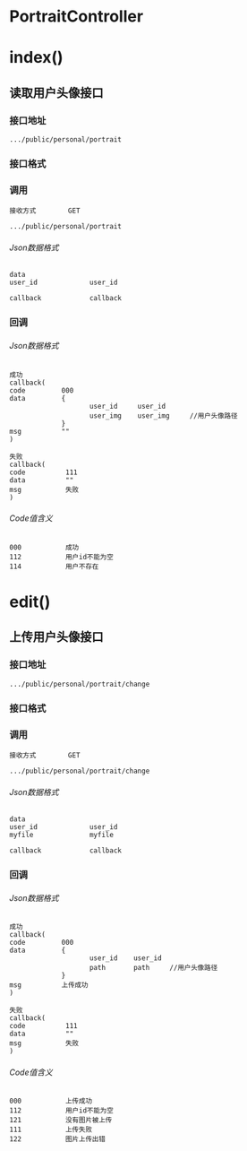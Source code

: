 # PortraitController #
# index() #
## 读取用户头像接口


### 接口地址


```
.../public/personal/portrait
```

### 接口格式

### 调用

```
接收方式        GET
```

```
.../public/personal/portrait
```

###### Json数据格式
```
data
user_id             user_id

callback            callback
```

### 回调
###### Json数据格式

```
成功
callback(
code         000
data         {
                    user_id     user_id
                    user_img    user_img     //用户头像路径
             }
msg          ""
)
```

```
失败
callback(
code          111
data          ""
msg           失败
)
```

###### Code值含义

```
000           成功
112           用户id不能为空
114           用户不存在
```
# edit() #
## 上传用户头像接口


### 接口地址


```
.../public/personal/portrait/change
```

### 接口格式

### 调用

```
接收方式        GET
```

```
.../public/personal/portrait/change
```

###### Json数据格式
```
data
user_id             user_id
myfile              myfile

callback            callback
```

### 回调
###### Json数据格式

```
成功
callback(
code         000
data         {
                    user_id    user_id  
                    path       path     //用户头像路径
             }
msg          上传成功
)
```

```
失败
callback(
code          111
data          ""
msg           失败
)
```

###### Code值含义

```
000           上传成功
112           用户id不能为空
121           没有图片被上传
111           上传失败
122           图片上传出错
```